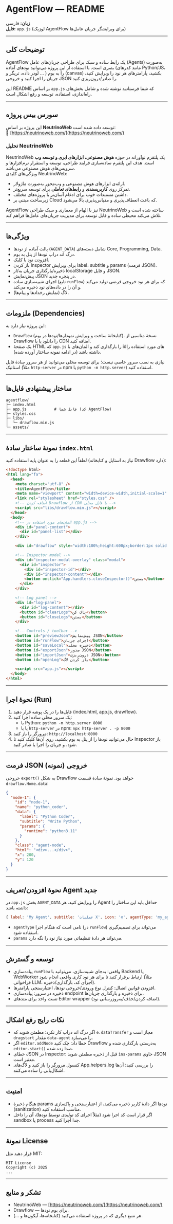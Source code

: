 # AgentFlow — README

**زبان:** فارسی  
**فایل:** `app.js` (لوژیک AgentFlow برای ویرایشگر جریان عامل‌ها)

---

## توضیحات کلی
AgentFlow یک رابط ساده و سبک برای طراحی جریان‌های عامل (Agents) به‌صورت بصری است. با استفاده از این پروژه می‌توانید نودهای آماده (مانند کدرهای Python/JS، لودر داده، تریگر و ... ) را به بوم (canvas) بکشید، پارامترهای هر نود را ویرایش کنید، جریان را اجرا کنید و خروجی JSON را صادر/درون‌ریزی کنید.

این README بر اساس `app.js` که شما فرستادید نوشته شده و شامل بخش‌های راه‌اندازی، استفاده، توسعه و رفع اشکال است.

---

## سورس بیس پروژه
این پروژه بر اساس **NeutrinoWeb** توسعه داده شده است:  
🔗 [https://neutrinoweb.com/](https://neutrinoweb.com/)

### تحلیل NeutrinoWeb
NeutrinoWeb یک پلتفرم نوآورانه در حوزه **هوش مصنوعی، ابزارهای ابری و توسعه وب** است. هدف این پلتفرم ساده‌سازی فرایند طراحی، توسعه و استقرار نرم‌افزارها و سرویس‌های هوش مصنوعی می‌باشد.  
ویژگی‌های کلیدی NeutrinoWeb:
- ارائه‌ی ابزارهای هوش مصنوعی و وب‌محور به‌صورت ماژولار.
- تمرکز روی **کاربرپسندی** و **رابط‌های تعاملی** برای توسعه سریع‌تر.
- داشتن مستندات خوب برای ادغام آسان‌تر با پروژه‌های مختلف.
- زیرساخت مبتنی بر Cloud که باعث انعطاف‌پذیری و مقیاس‌پذیری بالا می‌شود.

AgentFlow نیز با الهام از معماری و سبک طراحی NeutrinoWeb ساخته شده است و تلاش می‌کند محیطی ساده و قابل توسعه برای مدیریت جریان‌های عامل‌ها فراهم کند.

---

## ویژگی‌ها
- پالت آماده از نودها (`AGENT_DATA`) شامل دسته‌های Core, Programming, Data.
- درگ اند دراپ نودها از پنل به بوم.
- افزودن نود با کلیک.
- باز کردن Inspector برای ویرایش label، subtitle و params (فرمت JSON).
- ذخیره/بارگذاری جریان به/از localStorage و فایل JSON.
- پیش‌نمایش JSON در پنجره جدید.
- اجرای شبیه‌سازی ساده (تابع `runFlow`) که برای هر نود خروجی فرضی تولید می‌کند و آن را در داده‌های نود ذخیره می‌کند.
- لاگ (نمایش رخدادها و پیام‌ها).

---

## ملزومات (Dependencies)
این پروژه نیاز دارد به:
- `Drawflow` (کتابخانهٔ ساخت و ویرایش نمودارها/نودها در بوم). نسخهٔ مناسبی از Drawflow را دانلود یا با CDN اضافه کنید.
- یک صفحهٔ HTML که `app.js` را بارگذاری کند و المان‌های با idهای مورد استفاده را داشته باشد (در ادامه نمونه ساختار آورده شده).

نیازی به نصب سرور خاصی نیست؛ برای توسعه محلی می‌توانید از هر سرور سادهٔ فایل استاتیک (مثلاً `http-server` در npm یا `python -m http.server`) استفاده کنید.

---

## ساختار پیشنهادی فایل‌ها
```
agentflow/
├─ index.html
├─ app.js            # فایل شما (کد AgentFlow)
├─ styles.css
├─ libs/
│  └─ drawflow.min.js
└─ assets/
```

---

## نمونهٔ ساختار سادهٔ `index.html`
لطفاً این قطعه را به عنوان پایه استفاده کنید (نیاز به استایل و کتابخانه Drawflow دارد):

```html
<!doctype html>
<html lang="fa">
  <head>
    <meta charset="utf-8" />
    <title>AgentFlow</title>
    <meta name="viewport" content="width=device-width,initial-scale=1" />
    <link rel="stylesheet" href="styles.css" />
    <!-- اضافه کردن Drawflow از CDN یا فایل محلی -->
    <script src="libs/drawflow.min.js"></script>
  </head>
  <body>
    <!-- المان‌های مورد استفاده در app.js -->
    <div id="panel-content">
      <div id="panel-list"></div>
    </div>

    <div id="drawflow" style="width:100%;height:600px;border:1px solid #ddd"></div>

    <!-- Inspector modal -->
    <div id="inspector-modal-overlay" class="modal">
      <div id="inspector">
        <div id="inspector-id"></div>
        <div id="inspector-content"></div>
        <button onclick="App.handlers.closeInspector()">بستن</button>
      </div>
    </div>

    <!-- Log panel -->
    <div id="log-panel">
      <div id="log-content"></div>
      <button id="clearLogs">پاک کن</button>
      <button id="closeLogs">بستن</button>
    </div>

    <!-- Controls / toolbar -->
    <button id="previewJson">پیش‌نمایش JSON</button>
    <button id="runFlow">اجرای جریان</button>
    <button id="saveLocal">ذخیره محلی</button>
    <button id="exportJson">صدور JSON</button>
    <button id="importJson">درون‌ریزی JSON</button>
    <button id="openLog">باز کردن لاگ</button>

    <script src="app.js"></script>
  </body>
</html>
```

---

## نحوهٔ اجرا (Run)
1. فایل‌ها را در یک پوشه قرار دهید (index.html, app.js, drawflow).
2. یک سرور محلی ساده اجرا کنید:
   - با Python: `python -m http.server 8000`
   - یا با `http-server` در npm: `npx http-server . -p 8000`
3. مرورگر را باز کنید: `http://localhost:8000`  
4. حال می‌توانید نودها را از پنل به بوم بکشید، روی آن‌ها کلیک کنید تا Inspector باز شود، و جریان را اجرا یا صادر کنید.

---

## فرمت JSON خروجی (نمونه)
خروجی `export()` به شکل Drawflow خواهد بود. نمونهٔ سادهٔ قسمت `drawflow.Home.data`:

```json
{
  "node-1": {
    "id": "node-1",
    "name": "python_coder",
    "data": {
      "label": "Python Coder",
      "subtitle": "Write Python",
      "params": {
        "runtime": "python3.11"
      }
    },
    "class": "agent-node",
    "html": "<div>...</div>",
    "x": 200,
    "y": 120
  }
}
```

---

## نحوهٔ افزودن/تعریف Agent جدید
در `app.js` بخش `AGENT_DATA` را ویرایش کنید. هر Agent حداقل باید این ساختار را داشته باشد:

```js
{ label: 'My Agent', subtitle: 'عملیات X', icon: '⚙️', agentType: 'my_agent', params: { key: 'value' } }
```

- `agentType` نامی است که هنگام اجرا (در `runFlow`) می‌تواند برای تصمیم‌گیری استفاده شود.
- `params` می‌تواند هر دادهٔ تنظیماتی مورد نیاز نود را نگه دارد.

---

## توسعه و گسترش
- پیاده‌سازی `runFlow` واقعی: به‌جای شبیه‌سازی، می‌توانید با Backend یا WebWorker ارتباط برقرار کنید تا برای هر نود کاری واقعی انجام شود (مثلاً فراخوانی LLM، اجرای کد، بارگذاری/ذخیره).
- افزودن قوانین اتصال: کنترل نوع ورودی/خروجی نودها، اعتبارسنجی پارامترها.
- ذخیره در سرور: پیاده‌سازی endpoint برای ذخیره و بارگذاری جریان‌ها.
- تست واحد برای متدهای Editor wrapper (اضافه کردن/حذف/به‌روزرسانی نود).

---

## نکات رایج رفع اشکال
- اگر درگ اند دراپ کار نکرد: مطمئن شوید که `e.dataTransfer` مجاز است و `dragstart` مقدار `data-agent` را می‌سازد.
- اگر `editor.addNode` خطا داد: چک کنید Drawflow به‌درستی بارگذاری شده و `editor.start()` صدا زده شده.
- خطای JSON در Inspector: قبل از ذخیره مطمئن شوید `ins-params` حاوی JSON معتبر است.
- کنسول مرورگر را باز کنید و لاگ‌های App.helpers.log را بررسی کنید؛ آن‌ها اشکال‌یابی را ساده می‌کنند.

---

## امنیت
- هنگام ذخیرهٔ params نودها اگر دادهٔ کاربر ذخیره می‌کنید، از اعتبارسنجی و پاکسازی (sanitization) مناسب استفاده کنید.
- اگر قرار است کد اجرا شود (مثلاً اجرای کد تولیدی توسط نودها)، آن را داخل sandbox یا process جدا اجرا کنید.

---

## نمونهٔ License
قرار دهید مثل MIT:

```
MIT License
Copyright (c) 2025
...
```

---

## تشکر و منابع
- NeutrinoWeb — [https://neutrinoweb.com/](https://neutrinoweb.com/)
- Drawflow — برای بوم نودها.
- هر منبع دیگری که در پروژه استفاده می‌کنید (کتابخانه‌ها، آیکون‌ها و ...).
